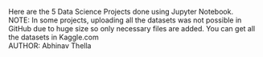 Here are the 5 Data Science Projects done using Jupyter Notebook.<br>
NOTE: In some projects, uploading all the datasets was not possible in GitHub due to huge size so only necessary files are added. You can get all the datasets in Kaggle.com <br>
AUTHOR: Abhinav Thella
